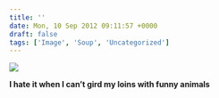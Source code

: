 ```yaml
---
title: ''
date: Mon, 10 Sep 2012 09:11:57 +0000
draft: false
tags: ['Image', 'Soup', 'Uncategorized']
---
```


![](https://madd0.files.wordpress.com/2012/09/tumblr_ma4mvxhxxl1qzn0y8o1_1280.gif)

**I hate it when I can’t gird my loins with funny animals**